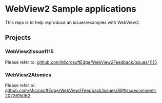 # WebView2 Sample applications

This repo is to help reproduce an issues/examples with WebView2.

## Projects

### WebView2Issue1115

Please refer to: [github.com/MicrosoftEdge/WebView2Feedback/issues/1115](https://github.com/MicrosoftEdge/WebView2Feedback/issues/1115)

### WebView2Atomics

Please refer to: [github.com/MicrosoftEdge/WebView2Feedback/issues/89#issuecomment-2073615062](https://github.com/MicrosoftEdge/WebView2Feedback/issues/89#issuecomment-2073615062)
